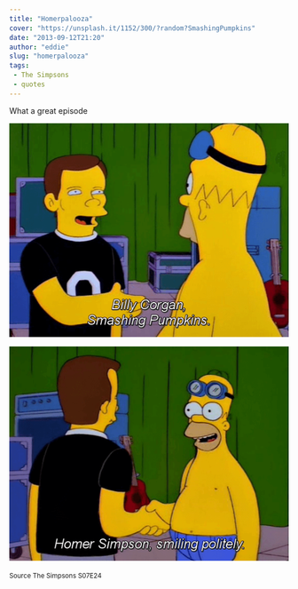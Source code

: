 ```yaml
---
title: "Homerpalooza"
cover: "https://unsplash.it/1152/300/?random?SmashingPumpkins"
date: "2013-09-12T21:20"
author: "eddie"
slug: "homerpalooza"
tags:
 - The Simpsons
 - quotes
---
```

What a great episode

![Billy Corgan, Smashing Pumpkins.](/images/homerpalooza-1.png)

![Homer Simpson, smiling politely.](/images/homerpalooza-2.png)

<small>Source The Simpsons S07E24</small>
